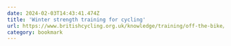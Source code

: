 ```yaml
---
date: 2024-02-03T14:43:41.474Z
title: 'Winter strength training for cycling'
url: https://www.britishcycling.org.uk/knowledge/training/off-the-bike/article/izn20161128-Off-the-bike-Strength-training-for-winter-cycling-0
category: bookmark
---
```

